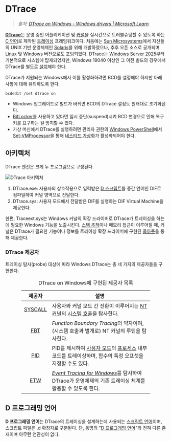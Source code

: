# DTrace
> *출처: [DTrace on Windows - Windows drivers | Microsoft Learn](https://learn.microsoft.com/en-us/windows-hardware/drivers/devtest/dtrace)*

[**DTrace**](https://en.wikipedia.org/wiki/DTrace)는 운영 중인 어플리케이션 및 [커널](Kernel.md)을 실시간으로 트러블슈팅할 수 있도록 하는 [C 언어](C.md)로 제작된 [트레이싱](https://en.wikipedia.org/wiki/Tracing_(software)) 프레임워크이다. 처음에는 [Sun Microsystems](https://en.wikipedia.org/wiki/Sun_Microsystems)에서 자신들의 UNIX 기반 운영체제인 [Solaris](https://en.wikipedia.org/wiki/Oracle_Solaris)를 위해 개발하였으나, 추후 오픈 소스로 공개되며 [Linux](https://en.wikipedia.org/wiki/Linux) 및 [Windows](Windows.md) 버전으로도 포팅되었다. DTrace는 [Windows Server 2025](https://en.wikipedia.org/wiki/Windows_Server_2025)부터 기본적으로 시스템에 탑재되었지만,  Windows 19040 이상인 그 이전 빌드의 경우에서 DTrace를 별도로 [설치](https://learn.microsoft.com/windows-hardware/drivers/devtest/dtrace#installing-dtrace-under-windows)해야 한다.

DTrace가 지원되는 Windows에서 이를 활성화하려면 BCD를 설정해야 하지만 아래 사항에 대해 유의하도록 한다.

```
bcdedit /set dtrace on
```

* Windows 업그레이드로 빌드가 바뀌면 BCD의 DTrace 설정도 원래대로 초기화된다.
* [BitLocker](BitLocker.md)를 사용하고 있다면 임시 중단(suspend)시켜 BCD 변경으로 인해 복구 키를 요구하는 걸 방지할 수 있다.
* 가상 머신에서 DTrace를 실행하려면 관리자 권한의 [Windows PowerShell](PowerShell.md)에서 [Set-VMProcessor](https://learn.microsoft.com/en-us/powershell/module/hyper-v/set-vmprocessor)을 통해 [네스티드 가상화](https://learn.microsoft.com/en-us/virtualization/hyper-v-on-windows/user-guide/enable-nested-virtualization)가 활성화되어야 한다.

## 아키텍처
DTrace 엔진은 크게 두 프로그램으로 구성된다.

![DTrace 아키텍처](https://learn.microsoft.com/en-us/windows-hardware/drivers/devtest/images/dtrace-architecture.png)

1. DTrace.exe: 사용자의 상호작용으로 입력받은 [D 스크립트](#d-프로그래밍-언어)를 중간 언어인 DIF로 컴파일하여 커널 영역으로 전달한다.
1. DTrace.sys: 사용자 모드에서 전달받은 DIF를 실행하는 DIF Virtual Machine을 제공한다.

한편, Traceext.sys는 Windows 커널의 확장 드라이버로 DTrace가 트레이싱을 하는 데 필요한 Windows 기능을 노출시킨다. [스택 추적](https://en.wikipedia.org/wiki/Stack_trace)이나 메모리 접근이 이루어질 때, 커널은 DTrace가 필요한 기능이나 정보를 트레이싱 확장 드라이버에 구현된 [콜아웃](https://learn.microsoft.com/windows-hardware/drivers/network/callout)을 통해 제공한다.

### DTrace 제공자
트레이싱 탐사(probe) 대상에 따라 Windows DTrace는 총 네 가지의 제공자들을 구현한다.

<table style="width: 80%; margin-left: auto; margin-right: auto;"><caption style="caption-side: top;">DTrace on Windows에 구현된 제공자 목록</caption><colgroup><col style="width: 15%;"/><col style="width: 85%;"/></colgroup><thead><tr><th style="text-align: center;">제공자</th><th style="text-align: center;">설명</th></tr></thead><tbody><tr><td style="text-align: center;"><a href="https://learn.microsoft.com/windows-hardware/drivers/devtest/dtrace#syscall--ntos-system-calls">SYSCALL</a></td><td>사용자와 커널 모드 간 전환이 이루어지는 <a href="Kernel.md#nt-커널">NT 커널</a>의 <a href="WinAPI.md#시스템-서비스">시스템 호출</a>을 탐사한다.</td></tr><tr><td style="text-align: center;"><a href="https://learn.microsoft.com/windows-hardware/drivers/devtest/dtrace#function-boundary-tracing-fbt">FBT</a></td><td><i>Function Boundary Tracing</i>의 약자이며, (시스템 호출과 별개로) NT 커널의 루틴을 탐사한다.</td></tr><tr><td style="text-align: center;"><a href="https://learn.microsoft.com/windows-hardware/drivers/devtest/dtrace#pid">PID</a></td><td>PID를 제시하여 <a href="Processor.md#사용자-모드">사용자 모드</a>의 <a href="Process.md">프로세스</a> 내부 코드를 트레이싱하며, 함수의 특정 오프셋을 지정할 수도 있다.</td></tr><tr><td style="text-align: center;"><a href="https://learn.microsoft.com/windows-hardware/drivers/devtest/dtrace#etw">ETW</a></td><td><i><a href="ETW.md">Event Tracing for Windows</a></i>를 탐사하여 DTrace가 운영체제의 기존 트레이싱 체계를 활용할 수 있도록 한다.</td></tr></tbody></table>

## D 프로그래밍 언어
**D 프로그래밍 언어**는 DTrace의 트레이싱을 설계하는데 사용되는 [스크립트 언어](https://en.wikipedia.org/wiki/Scripting_language)이며, 스크립트 파일은 .d 확장자로 구분된다. 단, 동명의 "[D 프로그래밍 언어](https://en.wikipedia.org/wiki/D_(programming_language))"와 전혀 다른 존재이며 아무런 연관성이 없다.
